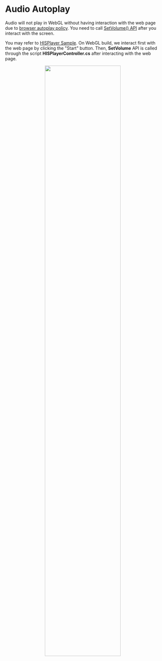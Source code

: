 # Audio Autoplay

Audio will not play in WebGL without having interaction with the web page due to [browser autoplay policy](https://developer.chrome.com/blog/autoplay/). 
You need to call [SetVolume() API](https://hisplayer.github.io/UnityWebGL-SDK/#/hisplayer-api?id=protected-void-setvolumeint-playerindex-float-volume) after you interact with the screen.

You may refer to [HISPlayer Sample](https://hisplayer.github.io/UnitySamples/#/hisplayer-sample). On WebGL build, we interact first with the web page by clicking the "Start" button. 
Then, **SetVolume** API is called through the script **HISPlayerController.cs** after interacting with the web page.

<p align="center">
<img width="70%" src="https://github.com/HISPlayer/UnityWebGL-SDK/assets/32887298/e34becf1-6c3c-4213-99b5-70cde41e5dc4">
</p>


